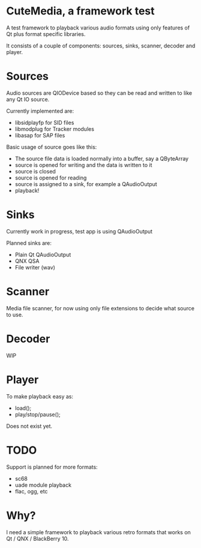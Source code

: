 CuteMedia, a framework test
===========================
A test framework to playback various audio formats using only features of Qt plus
format specific libraries.

It consists of a couple of components: sources, sinks, scanner, decoder and player.

Sources
=======
Audio sources are QIODevice based so they can be read and written to like any Qt IO source.

Currently implemented are:

* libsidplayfp for SID files
* libmodplug for Tracker modules
* libasap for SAP files

Basic usage of source goes like this:
* The source file data is loaded normally into a buffer, say a QByteArray
* source is opened for writing and the data is written to it
* source is closed
* source is opened for reading
* source is assigned to a sink, for example a QAudioOutput
* playback!

Sinks
=====
Currently work in progress, test app is using QAudioOutput

Planned sinks are:
* Plain Qt QAudioOutput
* QNX QSA
* File writer (wav)

Scanner
=======
Media file scanner, for now using only file extensions to decide what source to use.

Decoder
=======
WIP

Player
======
To make playback easy as:
* load();
* play/stop/pause();

Does not exist yet.

TODO
====
Support is planned for more formats:

* sc68
* uade module playback
* flac, ogg, etc

Why?
====
I need a simple framework to playback various retro formats that works on Qt / QNX / BlackBerry 10.
